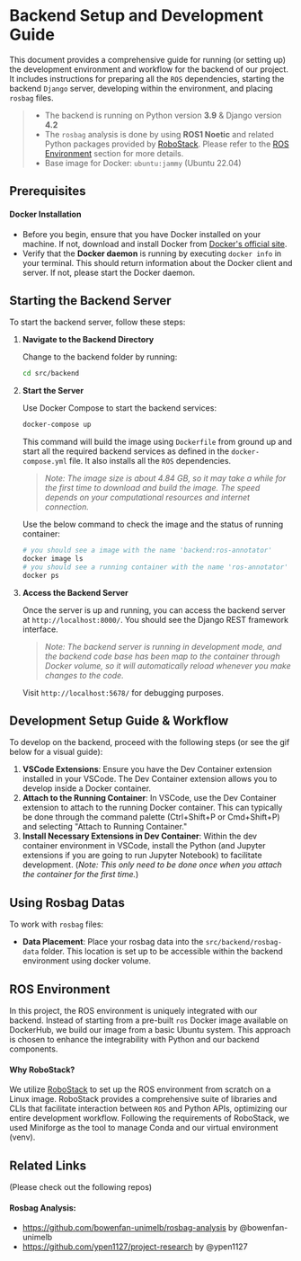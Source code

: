 # Backend Setup and Development Guide

This document provides a comprehensive guide for running (or setting up) the development environment and workflow for the backend of our project. It includes instructions for preparing all the `ROS` dependencies, starting the backend `Django` server, developing within the environment, and placing `rosbag` files.

> - The backend is running on Python version **3.9** & Django version **4.2**
> - The `rosbag` analysis is done by using **ROS1 Noetic** and related Python packages provided by [RoboStack](https://robostack.github.io/index.html). Please refer to the [ROS Environment](#ros-environment) section for more details.
> - Base image for Docker: `ubuntu:jammy` (Ubuntu 22.04)

## Prerequisites

#### Docker Installation

- Before you begin, ensure that you have Docker installed on your machine. If not, download and install Docker from [Docker's official site](https://www.docker.com/get-started).
- Verify that the **Docker daemon** is running by executing `docker info` in your terminal. This should return information about the Docker client and server. If not, please start the Docker daemon.

## Starting the Backend Server

To start the backend server, follow these steps:

1. **Navigate to the Backend Directory**

   Change to the backend folder by running:

   ```bash
   cd src/backend
   ```

2. **Start the Server**

   Use Docker Compose to start the backend services:

   ```bash
   docker-compose up
   ```

   This command will build the image using `Dockerfile` from ground up and start all the required backend services as defined in the `docker-compose.yml` file. It also installs all the `ROS` dependencies.

   > _Note: The image size is about 4.84 GB, so it may take a while for the first time to download and build the image. The speed depends on your computational resources and internet connection._

   Use the below command to check the image and the status of running container:

   ```bash
   # you should see a image with the name 'backend:ros-annotator'
   docker image ls
   # you should see a running container with the name 'ros-annotator'
   docker ps
   ```

3. **Access the Backend Server**

   Once the server is up and running, you can access the backend server at `http://localhost:8000/`. You should see the Django REST framework interface.

   > _Note: The backend server is running in development mode, and the backend code base has been map to the container through Docker volume, so it will automatically reload whenever you make changes to the code._

   Visit `http://localhost:5678/` for debugging purposes.

## Development Setup Guide & Workflow

To develop on the backend, proceed with the following steps (or see the gif below for a visual guide):

1. **VSCode Extensions**: Ensure you have the Dev Container extension installed in your VSCode. The Dev Container extension allows you to develop inside a Docker container.
2. **Attach to the Running Container**: In VSCode, use the Dev Container extension to attach to the running Docker container. This can typically be done through the command palette (Ctrl+Shift+P or Cmd+Shift+P) and selecting "Attach to Running Container."
3. **Install Necessary Extensions in Dev Container**: Within the dev container environment in VSCode, install the Python (and Jupyter extensions if you are going to run Jupyter Notebook) to facilitate development. (_Note: This only need to be done once when you attach the container for the first time._)

## Using Rosbag Datas

To work with `rosbag` files:

- **Data Placement**: Place your rosbag data into the `src/backend/rosbag-data` folder. This location is set up to be accessible within the backend environment using docker volume.

## ROS Environment

In this project, the ROS environment is uniquely integrated with our backend. Instead of starting from a pre-built `ros` Docker image available on DockerHub, we build our image from a basic Ubuntu system. This approach is chosen to enhance the integrability with Python and our backend components.

#### Why RoboStack?

We utilize [RoboStack](https://robostack.github.io/index.html) to set up the ROS environment from scratch on a Linux image. RoboStack provides a comprehensive suite of libraries and CLIs that facilitate interaction between `ROS` and Python APIs, optimizing our entire development workflow. Following the requirements of RoboStack, we used Miniforge as the tool to manage Conda and our virtual environment (venv).

## Related Links

(Please check out the following repos)

#### **Rosbag Analysis:**

- https://github.com/bowenfan-unimelb/rosbag-analysis by @bowenfan-unimelb
- https://github.com/ypen1127/project-research by @ypen1127
